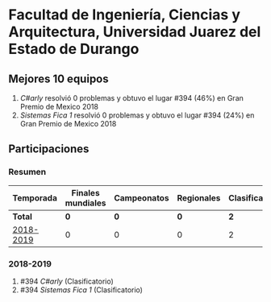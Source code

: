 # Facultad de Ingeniería, Ciencias y Arquitectura, Universidad Juarez del Estado de Durango

## Mejores 10 equipos

1. _C#arly_ resolvió 0 problemas y obtuvo el lugar #394 (46%) en Gran Premio de Mexico 2018
1. _Sistemas Fica 1_ resolvió 0 problemas y obtuvo el lugar #394 (24%) en Gran Premio de Mexico 2018

## Participaciones

### Resumen

| Temporada | Finales mundiales | Campeonatos | Regionales | Clasificatorios | Equipos |
| --- | --- | --- | --- | --- | --- |
| **Total** | **0** | **0** | **0** | **2** | **2** |
| [2018-2019](#2018-2019) | 0 | 0 | 0 | 2 | 2 |

### 2018-2019

1. #394 _C#arly_ (Clasificatorio)
1. #394 _Sistemas Fica 1_ (Clasificatorio)



